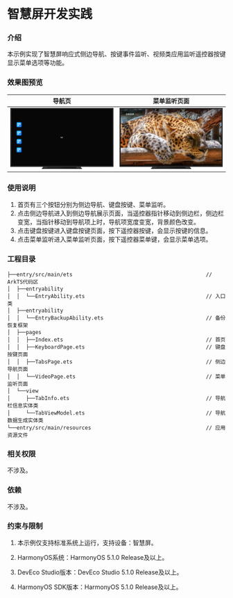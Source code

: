 # 智慧屏开发实践

### 介绍
本示例实现了智慧屏响应式侧边导航、按键事件监听、视频类应用监听遥控器按键显示菜单选项等功能。

### 效果图预览

| 导航页                              | 菜单监听页面                              |
|----------------------------------|-------------------------------------|
| ![](screenshots/devices/tab.png) | ![](screenshots/devices/animal.png) |

### 使用说明
1. 首页有三个按钮分别为侧边导航、键盘按键、菜单监听。
2. 点击侧边导航进入到侧边导航展示页面，当遥控器指针移动到侧边栏，侧边栏变宽，当指针移动到导航项上时，导航项宽度变宽，背景颜色改变。
3. 点击键盘按键进入键盘按键页面，按下遥控器按键，会显示按键的信息。
4. 点击菜单监听进入菜单监听页面，按下遥控器菜单键，会显示菜单选项。

### 工程目录

```
├──entry/src/main/ets                                           // ArkTS代码区
│  ├──entryability
│  │  └──EntryAbility.ets                                       // 入口类
│  ├──entryability
│  │  └──EntryBackupAbility.ets                                 // 备份恢复框架
│  ├──pages
│  │  ├──Index.ets                                              // 首页
│  │  ├──KeyboardPage.ets                                       // 键盘按键页面
│  │  ├──TabsPage.ets                                           // 侧边导航页面
│  │  └──VideoPage.ets                                          // 菜单监听页面
│  └──view
│     ├──TabInfo.ets                                            // 导航栏信息实体类
│     └──TabViewModel.ets                                       // 导航数据生成实体类
└──entry/src/main/resources                                     // 应用资源文件

```

### 相关权限

不涉及。

### 依赖

不涉及。

### 约束与限制

1. 本示例仅支持标准系统上运行，支持设备：智慧屏。

2. HarmonyOS系统：HarmonyOS 5.1.0 Release及以上。

3. DevEco Studio版本：DevEco Studio 5.1.0 Release及以上。

4. HarmonyOS SDK版本：HarmonyOS 5.1.0 Release及以上。